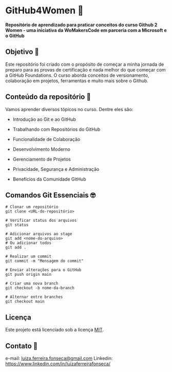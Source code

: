 # GitHub4Women 💙

**Repositório de aprendizado para praticar conceitos do curso Github 2 Women - uma iniciativa da WoMakersCode em parceria com a Microsoft e o GitHub**

## Objetivo 🚀

Este repositório foi criado com o propósito de começar a minha jornada de preparo para as provas de certificação e nada melhor do que começar com a GitHub Foundations. O curso aborda conceitos de versionamento, colaboração em projetos, ferramentas e muito mais sobre o Github.

## Conteúdo da repositório 📖

Vamos aprender diversos tópicos no curso. Dentre eles são:

- Introdução ao Git e ao GitHub

- Trabalhando com Repositórios do GitHub

- Funcionalidade de Colaboração

- Desenvolvimento Moderno

- Gerenciamento de Projetos

- Privacidade, Segurança e Administração

- Benefícios da Comunidade GitHub


## Comandos Git Essenciais 🤓

```
# Clonar um repositório
git clone <URL-do-repositório>

# Verificar status dos arquivos
git status

# Adicionar arquivos ao stage
git add <nome-do-arquivo>
# Ou adicionar todos
git add .

# Realizar um commit
git commit -m "Mensagem do commit"

# Enviar alterações para o GitHub
git push origin main

# Criar uma nova branch
git checkout -b nome-da-branch

# Alternar entre branches
git checkout main
```

## Licença 

Este projeto está licenciado sob a licença [MIT](LICENSE).

## Contato 💌

e-mail: luiza.ferreira.fonseca@gmail.com
Linkedin: https://www.linkedin.com/in/luizaferreirafonseca/
